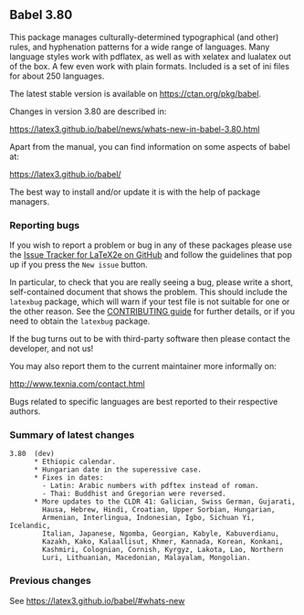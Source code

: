 ## Babel 3.80

This package manages culturally-determined typographical (and other)
rules, and hyphenation patterns for a wide range of languages. Many
language styles work with pdflatex, as well as with xelatex and
lualatex out of the box. A few even work with plain formats. Included
is a set of ini files for about 250 languages.

The latest stable version is available on <https://ctan.org/pkg/babel>.

Changes in version 3.80 are described in:

https://latex3.github.io/babel/news/whats-new-in-babel-3.80.html

Apart from the manual, you can find information on some aspects of babel at:

https://latex3.github.io/babel/

The best way to install and/or update it is with the help of package
managers.

### Reporting bugs

If you wish to report a problem or bug in any of these packages please
use the
[Issue Tracker for LaTeX2e on GitHub](https://github.com/latex3/babel/issues)
and follow the guidelines that pop up if you press the `New issue`
button.

In particular, to check that you are really seeing a bug, please write
a short, self-contained document that shows the problem. This should
include the `latexbug` package, which will warn if your test file is
not suitable for one or the other reason. See the
[CONTRIBUTING guide](https://github.com/latex3/latex2e/blob/master/CONTRIBUTING.md)
for further details, or if you need to obtain the `latexbug` package.

If the bug turns out to be with third-party software then please
contact the developer, and not us!

You may also report them to the current maintainer more informally on:

   http://www.texnia.com/contact.html

Bugs related to specific languages are best reported to their
respective authors.

### Summary of latest changes
```
3.80  (dev)
      * Ethiopic calendar.
      * Hungarian date in the superessive case.
      * Fixes in dates:
        - Latin: Arabic numbers with pdftex instead of roman.
        - Thai: Buddhist and Gregorian were reversed.
      * More updates to the CLDR 41: Galician, Swiss German, Gujarati,
        Hausa, Hebrew, Hindi, Croatian, Upper Sorbian, Hungarian,
        Armenian, Interlingua, Indonesian, Igbo, Sichuan Yi, Icelandic,
        Italian, Japanese, Ngomba, Georgian, Kabyle, Kabuverdianu,
        Kazakh, Kako, Kalaallisut, Khmer, Kannada, Korean, Konkani,
        Kashmiri, Colognian, Cornish, Kyrgyz, Lakota, Lao, Northern
        Luri, Lithuanian, Macedonian, Malayalam, Mongolian.
```

### Previous changes

See https://latex3.github.io/babel/#whats-new
